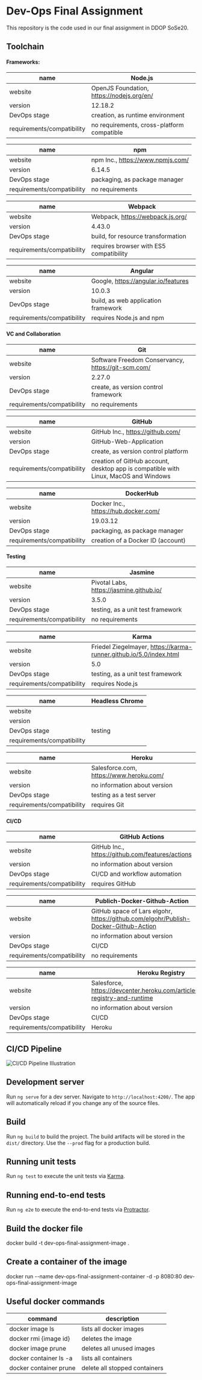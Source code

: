 # Dev-Ops Final Assignment

This repository is the code used in our final assignment in DDOP SoSe20.


## Toolchain

#### Frameworks:
| name | Node.js  |
|---|---|
| website           | OpenJS Foundation, https://nodejs.org/en/  |
| version     | 12.18.2 | 
| DevOps stage        | creation, as runtime environment |
| requirements/compatibility    | no requirements, cross-platform compatible |

| name | npm  |
|---|---|
| website           | npm Inc., https://www.npmjs.com/  |
| version     | 6.14.5 | 
| DevOps stage        | packaging, as package manager |
| requirements/compatibility    | no requirements |

| name | Webpack  |
|---|---|
| website           | Webpack, https://webpack.js.org/  |
| version     | 4.43.0 | 
| DevOps stage        | build, for resource transformation |
| requirements/compatibility    | requires browser with ES5 compatibility |

| name | Angular  |
|---|---|
| website           | Google, https://angular.io/features  |
| version     | 10.0.3 | 
| DevOps stage        | build, as web application framework |
| requirements/compatibility    | requires Node.js and npm |

#### VC and Collaboration
| name | Git  |
|---|---|
| website           | Software Freedom Conservancy, https://git-scm.com/  |
| version     | 2.27.0 | 
| DevOps stage        | create, as version control framework |
| requirements/compatibility    | no requirements |

| name | GitHub  |
|---|---|
| website           | GitHub Inc., https://github.com/  |
| version     | GitHub-Web-Application | 
| DevOps stage        | create, as version control platform |
| requirements/compatibility    | creation of GitHub account, desktop app is compatible with Linux, MacOS and Windows |

| name | DockerHub  |
|---|---|
| website           | Docker Inc., https://hub.docker.com/  |
| version     | 19.03.12 | 
| DevOps stage        | packaging, as package manager |
| requirements/compatibility    | creation of a Docker ID (account) |

#### Testing
| name | Jasmine  |
|---|---|
| website           | Pivotal Labs, https://jasmine.github.io/  |
| version     | 3.5.0 | 
| DevOps stage        | testing, as a unit test framework |
| requirements/compatibility    | no requirements |

| name | Karma  |
|---|---|
| website           | Friedel Ziegelmayer, https://karma-runner.github.io/5.0/index.html  |
| version     | 5.0 | 
| DevOps stage        | testing, as a unit test framework |
| requirements/compatibility    | requires Node.js |

| name | Headless Chrome  |
|---|---|
| website           |   |
| version     |  | 
| DevOps stage        | testing |
| requirements/compatibility    |  |

| name | Heroku  |
|---|---|
| website           | Salesforce.com, https://www.heroku.com/  |
| version     | no information about version | 
| DevOps stage        | testing as a test server |
| requirements/compatibility    | requires Git |

#### CI/CD 
| name | GitHub Actions  |
|---|---|
| website           | GitHub Inc., https://github.com/features/actions  |
| version     | no information about version | 
| DevOps stage        | CI/CD and workflow automation |
| requirements/compatibility    | requires GitHub |

| name | Publich-Docker-Github-Action  |
|---|---|
| website           | GitHub space of Lars elgohr, https://github.com/elgohr/Publish-Docker-Github-Action  |
| version     | no information about version | 
| DevOps stage        | CI/CD |
| requirements/compatibility    | no requirements |

| name | Heroku Registry  |
|---|---|
| website           | Salesforce, https://devcenter.heroku.com/articles/container-registry-and-runtime   |
| version     | no information about version | 
| DevOps stage        | CI/CD |
| requirements/compatibility    | Heroku |

## CI/CD Pipeline 
![CI/CD Pipeline Illustration](./docs/img/CI_CD_Toolchain.png "CI/CD Pipeline Illustration")

## Development server

Run `ng serve` for a dev server. Navigate to `http://localhost:4200/`. The app will automatically reload if you change any of the source files.

## Build

Run `ng build` to build the project. The build artifacts will be stored in the `dist/` directory. Use the `--prod` flag for a production build.

## Running unit tests

Run `ng test` to execute the unit tests via [Karma](https://karma-runner.github.io).

## Running end-to-end tests

Run `ng e2e` to execute the end-to-end tests via [Protractor](http://www.protractortest.org/).

## Build the docker file
docker build -t dev-ops-final-assignment-image .

## Create a container of the image
docker run --name dev-ops-final-assignment-container -d -p 8080:80 dev-ops-final-assignment-image



## Useful docker commands
| command | description  |
|---|---|
| docker image ls           | lists all docker images  |
| docker rmi {image id}     | deletes the image| 
| docker image prune        | deletes all unused images |
| docker container ls -a    |  lists all containers |
| docker container prune    | delete all stopped containers|

